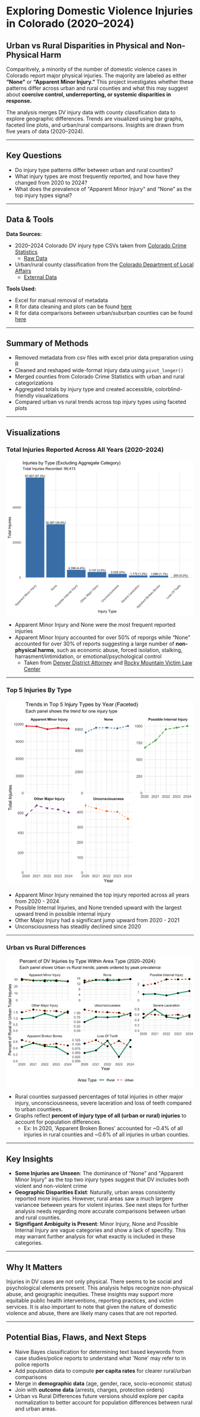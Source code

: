 # Exploring Domestic Violence Injuries in Colorado (2020–2024)  
## Urban vs Rural Disparities in Physical and Non-Physical Harm

Comparitvely, a minority of the number of domestic violence cases in Colorado report major physical injuries. The majority are labeled as either **“None”** or **“Apparent Minor Injury.”** This project investigates whether these patterns differ across urban and rural counties and what this may suggest about **coercive control, underreporting, or systemic disparities in response.**

The analysis merges DV injury data with county classification data to explore geographic differences. Trends are visualized using bar graphs, faceted line plots, and urban/rural comparisons. Insights are drawn from five years of data (2020–2024).

---

## Key Questions  
- Do injury type patterns differ between urban and rural counties?  
- What injury types are most frequently reported, and how have they changed from 2020 to 2024?  
- What does the prevalence of "Apparent Minor Injury" and “None” as the top injury types signal?

---

## Data & Tools  
**Data Sources:**  
- 2020–2024 Colorado DV injury type CSVs taken from [Colorado Crime Statistics](https://coloradocrimestats.state.co.us/tops)
  - [Raw Data](/raw_data)
- Urban/rural county classification from the [Colorado Department of Local Affairs](https://cdola.colorado.gov/colorado-community-classification)
  - [External Data](/external_data)

**Tools Used:**  
- Excel for manual removal of metadata
- R for data cleaning and plots can be found [here](/scripts/dvScript.R)
- R for data comparisons between urban/suburban counties can be found [here](scripts/RuralUrbanPlots.R)
---

## Summary of Methods  
- Removed metadata from csv files with excel prior data preparation using R
- Cleaned and reshaped wide-format injury data using `pivot_longer()`  
- Merged counties from Colorado Crime Statistics with urban and rural categorizations
- Aggregated totals by injury type and created accessible, colorblind-friendly visualizations  
- Compared urban vs rural trends across top injury types using faceted plots

---

## Visualizations

### **Total Injuries Reported Across All Years (2020-2024)** 
![Aggregated Injury Types Across](/outputs/dvBarGraphAggregate.png) 
   - Apparent Minor Injury and None were the most frequent reported injuries
   - Apparent Minor Injury accounted for over 50% of reporgs while “None” accounted for over 30% of reports suggesting a large number of **non-physical harms**, such as economic abuse, forced isolation, stalking, harrasment/intimidation, or emotional/psychological control
      - Taken from [Denver District Attorney](https://www.denverda.org/domestic-violence/) and [Rocky Mountain Victim Law Center](https://www.rmvictimlaw.org/learn/legal-information/criminal/domestic-violence-domestic-abuse)
---
### **Top 5 Injuries By Type** 
![**Faceted Trends (Top 5 Injuries)**](/outputs/dvTopFiveFaceted.png)
   - Apparent Minor Injury remained the top injury reported across all years from 2020 - 2024 
   - Possible Internal Injuries, and None trended upward with the largest upward trend in possible internal injury
   - Other Major Injury had a significant jump upward from 2020 - 2021
   - Unconsciousness has steadily declined since 2020
---
### **Urban vs Rural Differences**
![**Urban vs Rural Differences**](/outputs/urbanVsRuralPlots.png) 
   - Rural counties surpassed percentages of total injuries in other major injury, unconsciousneess, severe laceration and loss of teeth compared to urban countiees.
   - Graphs reflect **percent of injury type of all (urban or rural) injuries** to account for population differences.
     - Ex: In 2020, 'Apparent Broken Bones' accounted for ~0.4% of all injuries in rural counties and ~0.6% of all injuries in urban counties.
---

## Key Insights  
- **Some Injuries are Unseen**: The dominance of “None” and "Apparent Minor Injury" as the top two injury types suggest that DV includes both violent and non-violent crime
- **Geographic Disparities Exist**: Naturally, urban areas consistently reported more injuries. However, rural areas saw a much largere variancee between years for violent injuries. See next steps for further analysis needs regarding more accurate comparisons between urban and rural counties.
- **Signifigant Ambiguity is Present**: Minor Injury, None and Possible Internal Injury are vague categories and show a lack of specifity. This may warrant further analysis for what exactly is included in these categories.

---

## Why It Matters  
Injuries in DV cases are not only physical. There seems to be social and psychological elements present. This analysis helps recognize non-physical abuse, and geographic inequities. These insights may support more equitable public health interventions, reporting practices, and victim services. It is also important to note that given the nature of domestic violence and abuse, there are likely many cases that are not reported.

---

## Potential Bias, Flaws, and Next Steps  
- Naive Bayes classification for determining text based keywords from case studies/police reports to understand what 'None' may refer to in police reports
- Add population data to compute **per capita rates** for clearer rural/urban comparisons  
- Merge in **demographic data** (age, gender, race, socio-economic status)  
- Join with **outcome data** (arrests, charges, protection orders)
- Urban vs Rural Differences future versions should explore per capita normalization to better account for population differences between rural and urban areas.
